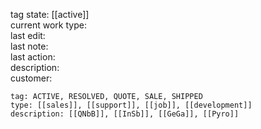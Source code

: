 tag state: [[active]]  
current work type: 											     
last edit:        												      
last note:             
last action:            
description:           
customer:              

```options
tag: ACTIVE, RESOLVED, QUOTE, SALE, SHIPPED
type: [[sales]], [[support]], [[job]], [[development]]
description: [[QNbB]], [[InSb]], [[GeGa]], [[Pyro]]
```